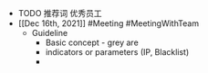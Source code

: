 - TODO 推荐词 优秀员工
- [[Dec 16th, 2021]] #Meeting #MeetingWithTeam
	- Guideline
		- Basic concept - grey are
		- indicators or parameters (IP, Blacklist)
		-